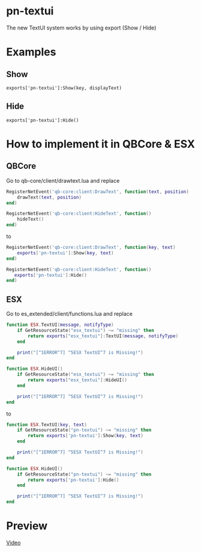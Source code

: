 # pn-textui
The new TextUI system works by using export (Show / Hide)

# Examples
## Show
```exports['pn-textui']:Show(key, displayText)```

## Hide
```exports['pn-textui']:Hide()```

# How to implement it in QBCore & ESX

## QBCore
Go to qb-core/client/drawtext.lua and replace

```lua
RegisterNetEvent('qb-core:client:DrawText', function(text, position)
    drawText(text, position)
end)

RegisterNetEvent('qb-core:client:HideText', function()
    hideText()
end)
```

to 

```lua
RegisterNetEvent('qb-core:client:DrawText', function(key, text)
    exports['pn-textui']:Show(key, text)
end)

RegisterNetEvent('qb-core:client:HideText', function()
   exports['pn-textui']:Hide()
end)
```

## ESX

Go to es_extended/client/functions.lua and replace

```lua
function ESX.TextUI(message, notifyType)
    if GetResourceState("esx_textui") ~= "missing" then
        return exports["esx_textui"]:TextUI(message, notifyType)
    end

    print("[^1ERROR^7] ^5ESX TextUI^7 is Missing!")
end

function ESX.HideUI()
    if GetResourceState("esx_textui") ~= "missing" then
        return exports["esx_textui"]:HideUI()
    end

    print("[^1ERROR^7] ^5ESX TextUI^7 is Missing!")
end
```

to 

```lua
function ESX.TextUI(key, text)
    if GetResourceState("pn-textui") ~= "missing" then
        return exports['pn-textui']:Show(key, text)
    end

    print("[^1ERROR^7] ^5ESX TextUI^7 is Missing!")
end

function ESX.HideUI()
    if GetResourceState("pn-textui") ~= "missing" then
        return exports['pn-textui']:Hide()
    end

    print("[^1ERROR^7] ^5ESX TextUI^7 is Missing!")
end

```
# Preview
[Video](https://streamable.com/w3sbri)
